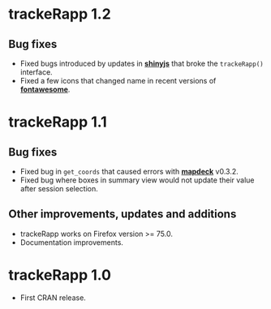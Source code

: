 # trackeRapp 1.2

## Bug fixes
+ Fixed bugs introduced by updates in [**shinyjs**](https://cran.r-project.org/package=shinyjs) that broke the `trackeRapp()` interface.
+ Fixed a few icons that changed name in recent versions of [**fontawesome**](https://cran.r-project.org/package=fontawesome).

# trackeRapp 1.1

## Bug fixes
+ Fixed bug in `get_coords` that caused errors with [**mapdeck**](https://symbolixau.github.io/mapdeck/articles/layers.html) v0.3.2.
+ Fixed bug where boxes in summary view would not update their value after session selection.

## Other improvements, updates and additions
+ trackeRapp works on Firefox version >= 75.0.
+ Documentation improvements.

# trackeRapp 1.0

* First CRAN release.
